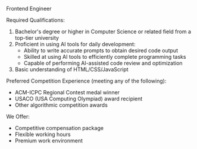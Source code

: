 Frontend Engineer

Required Qualifications:

1. Bachelor's degree or higher in Computer Science or related field from a top-tier university
2. Proficient in using AI tools for daily development:
   - Ability to write accurate prompts to obtain desired code output
   - Skilled at using AI tools to efficiently complete programming tasks
   - Capable of performing AI-assisted code review and optimization
3. Basic understanding of HTML/CSS/JavaScript

Preferred Competition Experience (meeting any of the following):

- ACM-ICPC Regional Contest medal winner
- USACO (USA Computing Olympiad) award recipient
- Other algorithmic competition awards

We Offer:

- Competitive compensation package
- Flexible working hours
- Premium work environment
